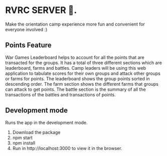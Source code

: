 # RVRC SERVER 🧭.
Make the orientation camp experience more fun and convenient for everyone involved :)

## Points Feature
War Games Leaderboard helps to account for all the points that are transacted for the groups. It has a total of three different sections which are leaderboard, farms and battles. Camp leaders will be using this web application to tabulate scores for their own groups and attack other groups or farms for points. The leaderboard shows the group points sorted in descending order. The farm section shows the different farms that groups can attack to get points. The battle section is the summary of all the transactions of the battles and transactions of points.

## Development mode
Runs the app in the development mode.

1. Download the package
2. npm start
3. npm install
4. Run in http://localhost:3000 to view it in the browser.

